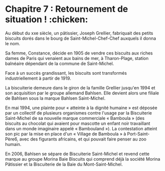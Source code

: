 <h1>Chapitre 7 : Retournement de situation ! :chicken:</h1>

Au début du xxe siècle, un pâtissier, Joseph Grellier, fabriquait des petits biscuits dorés dans le bourg de Saint-Michel-Chef-Chef auxquels il donna le nom.

Sa femme, Constance, décide en 1905 de vendre ces biscuits aux riches dames de Paris qui venaient aux bains de mer, à Tharon-Plage, station balnéaire dépendant de la commune de Saint-Michel.

Face à un succès grandissant, les biscuits sont transformés industriellement à partir de 1919.

La biscuiterie demeure dans le giron de la famille Grellier jusqu'en 1994 et son acquisition par le groupe allemand Bahlsen. Elle devient alors une filiale de Bahlsen sous la marque Bahlsen Saint-Michel.

En mai 1994, une plainte pour « atteinte à la dignité humaine » est déposée par un collectif de plusieurs organismes contre l'usage par la Biscuiterie Saint-Michel de sa nouvelle marque commerciale « Bamboula » (des biscuits au chocolat qui avaient pour mascotte un enfant noir travaillant dans un monde imaginaire appelé « Bambouland »). La contestation atteint son pic par la mise en place d'un « Village de Bamboula » à Port-Saint-Père6, avec des figurants africains, et qui pouvait faire penser au zoo humain.

En 2006, Bahlsen se sépare de Biscuiterie Saint-Michel et revend cette marque au groupe Morina Baie Biscuits qui comprend déjà la société Morina Pâtissier et la Biscuiterie de la Baie du Mont-Saint-Michel.
